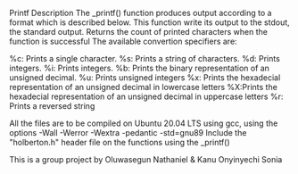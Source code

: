 Printf
Description
The _printf() function produces output according to a format which is described below. This function write its output to the stdout, the standard output. Returns the count of printed characters when the function is successful The available convertion specifiers are:

%c: Prints a single character.
%s: Prints a string of characters.
%d: Prints integers.
%i: Prints integers.
%b: Prints the binary representation of an unsigned decimal.
%u: Prints unsigned integers
%x: Prints the hexadecial representation of an unsigned decimal in lowercase letters
%X:Prints the hexadecial representation of an unsigned decimal in uppercase letters
%r: Prints a reversed string

All the files are to be compiled on Ubuntu 20.04 LTS using gcc, using the options -Wall -Werror -Wextra -pedantic -std=gnu89
Include the "holberton.h" header file on the functions using the _printf()

This is a group project by Oluwasegun Nathaniel & Kanu Onyinyechi Sonia
